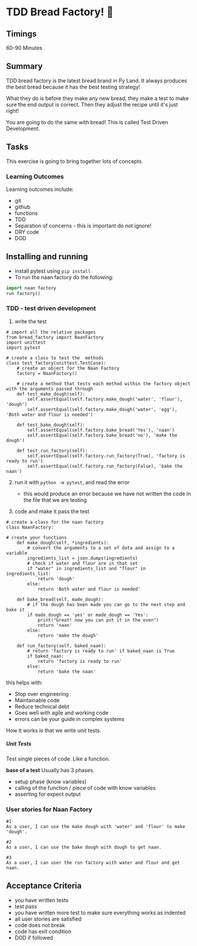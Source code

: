 # TDD Bread Factory! :bread:

## Timings

60-90 Minutes

## Summary

TDD bread factory is the latest bread brand in Py Land. It always produces the best bread because it has the best testing strategy!

What they do is before they make any new bread, they make a test to make sure the end output is correct. Then they adjust the recipe until it's just right!

You are going to do the same with bread! This is called Test Driven Development.

## Tasks

This exercise is going to bring together lots of concepts.

### Learning Outcomes
Learning outcomes include:
- git
- github
- functions
- TDD
- Separation of concerns - this is important do not ignore!
- DRY code
- DOD


## Installing and running
* install pytest using `pip install`
* To run the naan factory do the following:

```python
import naan factory
run factory()
```


### TDD - test driven development

1. write the test
```
# import all the relative packages
from bread_factory import NaanFactory
import unittest
import pytest

# create a class to test the  methods
class test_factory(unittest.TestCase):
    # create an object for the Naan Factory
    factory = NaanFactory()
    
    # create a method that tests each method within the factory object with the arguments passed through
    def test_make_dough(self):
        self.assertEqual(self.factory.make_dough('water', 'flour'), 'dough')
        self.assertEqual(self.factory.make_dough('water', 'egg'), 'Both water and flour is needed')

    def test_bake_dough(self):
        self.assertEqual(self.factory.bake_bread('Yes'), 'naan')
        self.assertEqual(self.factory.bake_bread('no'), 'make the dough')

    def test_run_factory(self):
        self.assertEqual(self.factory.run_factory(True), 'factory is ready to run')
        self.assertEqual(self.factory.run_factory(False), 'bake the naan')
```
2. run it with `python -m pytest`, and read the error
    * this would produce an error because we have not written the code in the file that we are testing

3. code and make it pass the test
```
# create a class for the naan factory
class NaanFactory:

# create your functions
    def make_dough(self, *ingredients):
        # convert the arguments to a set of data and assign to a variable
        ingredients_list = json.dumps(ingredients)
        # check if water and flour are in that set
        if "water" in ingredients_list and "flour" in ingredients_list:
            return 'dough'
        else:
            return 'Both water and flour is needed'

    def bake_bread(self, made_dough):
        # if the dough has been made you can go to the next step and bake it
        if made_dough == 'yes' or made_dough == 'Yes':
            print("Great! now you can put it in the oven")
            return 'naan'
        else:
            return 'make the dough'

    def run_factory(self, baked_naan):
        # return 'factory is ready to run' if baked_naan is True
        if baked_naan:
            return 'factory is ready to run'
        else:
            return 'bake the naan'
```

this helps with:
- Stop over engineering
- Maintainable code
- Reduce technical debt
- Goes well with agile and working code
- errors can be your guide in complex systems

How it works is that we write unit tests.

##### Unit Tests

Test single pieces of code. Like a function.

**base of a test**
Usually has 3 phases.
- setup phase (know variables)
- calling of the function / piece of code with know variables
- asserting for expect output




### User stories for Naan Factory

```
#1
As a user, I can use the make dough with 'water' and 'flour' to make 'dough'.

#2
As a user, I can use the bake dough with dough to get naan.

#3
As a user, I can user the run factory with water and flour and get naan.

```

## Acceptance Criteria

* you have written tests
* test pass
* you have written more test to make sure everything works as indented
* all user stories are satisfied
* code does not break
* code has exit condition
* DOD if followed